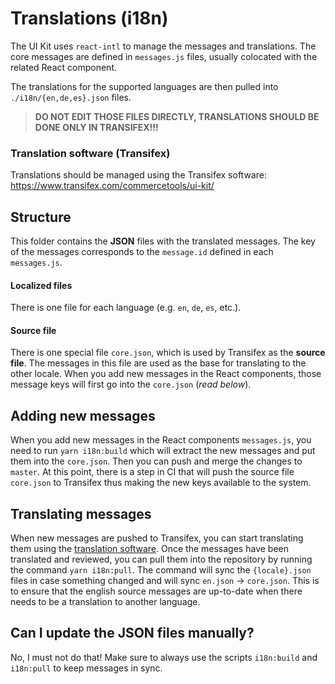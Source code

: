 # Translations (i18n)

The UI Kit uses `react-intl` to manage the messages and translations. The core messages are defined in `messages.js` files, usually colocated with the related React component.

The translations for the supported languages are then pulled into `./i18n/{en,de,es}.json` files.

> **DO NOT EDIT THOSE FILES DIRECTLY, TRANSLATIONS SHOULD BE DONE ONLY IN TRANSIFEX!!!**

### Translation software (Transifex)

Translations should be managed using the Transifex software: https://www.transifex.com/commercetools/ui-kit/

## Structure

This folder contains the **JSON** files with the translated messages. The key of the messages corresponds to the `message.id` defined in each `messages.js`.

#### Localized files

There is one file for each language (e.g. `en`, `de`, `es`, etc.).

#### Source file

There is one special file `core.json`, which is used by Transifex as the **source file**. The messages in this file are used as the base for translating to the other locale. When you add new messages in the React components, those message keys will first go into the `core.json` (_read below_).

## Adding new messages

When you add new messages in the React components `messages.js`, you need to run `yarn i18n:build` which will extract the new messages and put them into the `core.json`.
Then you can push and merge the changes to `master`. At this point, there is a step in CI that will push the source file `core.json` to Transifex thus making the new keys available to the system.

## Translating messages

When new messages are pushed to Transifex, you can start translating them using the [translation software](https://www.transifex.com/commercetools/ui-kit/).
Once the messages have been translated and reviewed, you can pull them into the repository by running the command `yarn i18n:pull`. The command will sync the `{locale}.json` files in case something changed and will sync `en.json` -> `core.json`. This is to ensure that the english source messages are up-to-date when there needs to be a translation to another language.

## Can I update the JSON files manually?

No, I must not do that! Make sure to always use the scripts `i18n:build` and `i18n:pull` to keep messages in sync.
